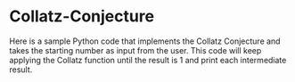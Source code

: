 # Collatz-Conjecture

Here is a sample Python code that implements the Collatz Conjecture and takes the starting number as input from the user.
This code will keep applying the Collatz function until the result is 1 and print each intermediate result.
